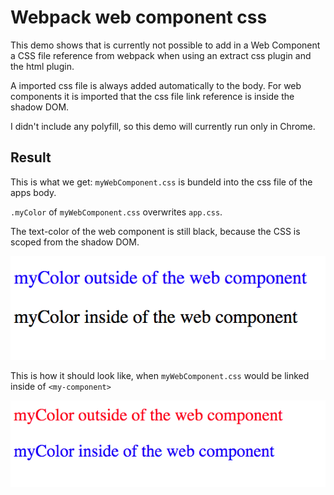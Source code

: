 # Webpack web component css

This demo shows that is currently not possible to add in a Web Component a CSS file reference from webpack when using an extract css plugin and the html plugin.

A imported css file is always added automatically to the body. For web components it is imported that the css file link reference is inside the shadow DOM.

I didn't include any polyfill, so this demo will currently run only in Chrome.

## Result

This is what we get: `myWebComponent.css` is bundeld into the css file of the apps body.

`.myColor` of `myWebComponent.css` overwrites `app.css`.

The text-color of the web component is still black, because the CSS is scoped from the shadow DOM.

![](./doc/current_result.png)

This is how it should look like, when `myWebComponent.css` would be linked inside of `<my-component>`

![](./doc/expected_result.png)

